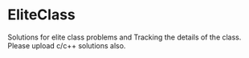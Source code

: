# EliteClass
Solutions for elite class problems and Tracking the details of the class.
Please upload c/c++ solutions also.

